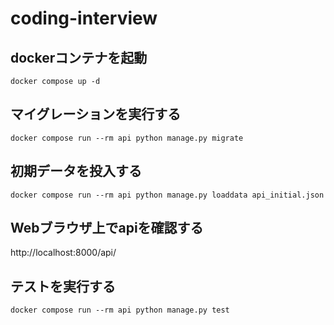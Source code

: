 # coding-interview

## dockerコンテナを起動
```
docker compose up -d
```

## マイグレーションを実行する
```
docker compose run --rm api python manage.py migrate
```

## 初期データを投入する
```
docker compose run --rm api python manage.py loaddata api_initial.json
```

## Webブラウザ上でapiを確認する
http://localhost:8000/api/

## テストを実行する
```
docker compose run --rm api python manage.py test
```
